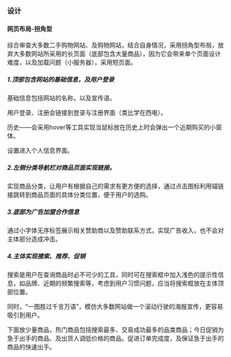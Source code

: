 ### 设计

#### 网页布局-拐角型

综合审查大多数二手购物网站、及购物网站，结合自身情况，采用拐角型布局，放弃大多数网站所采用的长页面（底部包含大量商品），因为它会带来单个页面设计难度，以及加载问题（小服务器），采用短页面。

##### 1.顶部包含网站的基础信息，及用户登录

基础信息包括网站的名称，以及宣传语。

用户登录、注册会链接到登录与注册界面（类比学在西电）。

历史——会采用hover等工具实现当鼠标放在历史上时会弹出一个近期购买的小窗体。

设置进入个人信息界面。

##### 2.左侧分类导航栏对商品页面实现链接。

实现商品分类，让用户有根据自己的需求有更方便的选择，通过点击图标利用锚链接跳转到商品页面的具体分类位置，便于用户的选购。

##### 3.底部为广告加盟合作信息

通过小字体无序标签展示相关赞助商以及赞助联系方式，实现广告收入，也不会对主体部分造成冲击。

##### 4.主体实现搜索、推荐、促销

搜索是用户在查询商品时必不可少的工具，同时可在搜索框中加入浅色的提示性信息，如品牌、近期的频繁搜索等，考虑到用户习惯问题，应当将搜索框放在主体顶部位置。

同时，“一图胜过千言万语”，模仿大多数网站做一个滚动行驶的海报宣传，更容易吸引到用户。

下面放少量商品，热门商品包括搜索最多、交易成功最多的品类商品；今日促销为急于出手的商品、及出货人调低价格的商品。促进订单完成度，及保证急于出手的商品的快速出手。

